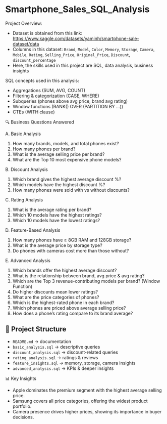 # Smartphone_Sales_SQL_Analysis

Project Overview:
- Dataset is obtained from this link: https://www.kaggle.com/datasets/yaminh/smartphone-sale-dataset/data
- Columns in this dataset:
  `Brand`, `Model`, `Color`, `Memory`, `Storage`, `Camera`, `Mobile`, `Rating`, `Selling_Price`, `Original_Price`, `Discount`, `discount_percentage`
- Here, the skills used in this project are SQL, data analysis, business insights

SQL concepts used in this analysis:
- Aggregations (SUM, AVG, COUNT)
- Filtering & categorization (CASE, WHERE)
- Subqueries (phones above avg price, brand avg rating)
- Window functions (RANK() OVER (PARTITION BY ...))
- CTEs (WITH clause)

🔍 Business Questions Answered

A. Basic Analysis
1. How many brands, models, and total phones exist?
2. How many phones per brand?
3. What is the average selling price per brand?
4. What are the Top 10 most expensive phone models?

B. Discount Analysis
1. Which brand gives the highest average discount %?
2. Which models have the highest discount %?
3. How many phones were sold with vs without discounts?

C. Rating Analysis
1. What is the average rating per brand?
2. Which 10 models have the highest ratings?
3. Which 10 models have the lowest ratings?

D. Feature-Based Analysis

1. How many phones have ≥ 8GB RAM and 128GB storage?
2. What is the average price by storage type?
3. Do phones with cameras cost more than those without?

E. Advanced Analysis

1. Which brands offer the highest average discount?
2. What is the relationship between brand, avg price & avg rating?
3. Which are the Top 3 revenue-contributing models per brand? (Window Function)
4. Do higher discounts mean lower ratings?
5. What are the price categories of phones?
6. Which is the highest-rated phone in each brand?
7. Which phones are priced above average selling price?
8. How does a phone’s rating compare to its brand average?

## 📂 Project Structure
- `README.md` → documentation  
- `basic_analysis.sql` → descriptive queries  
- `discount_analysis.sql` → discount-related queries  
- `rating_analysis.sql` → ratings & reviews  
- `feature_insights.sql` → memory, storage, camera insights  
- `advanced_analysis.sql` → KPIs & deeper insights

📊 Key Insights
- Apple dominates the premium segment with the highest average selling price.
- Samsung covers all price categories, offering the widest product portfolio.
- Camera presence drives higher prices, showing its importance in buyer decisions.
